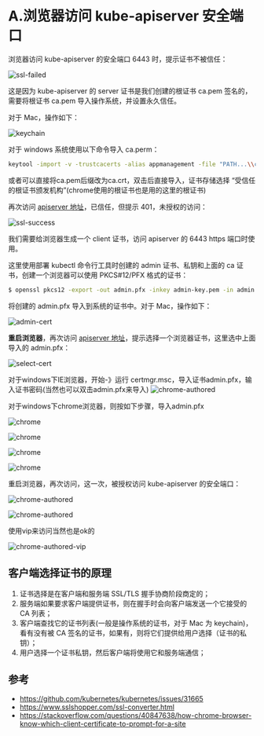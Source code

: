 # A.浏览器访问 kube-apiserver 安全端口

浏览器访问 kube-apiserver 的安全端口 6443 时，提示证书不被信任：

![ssl-failed](images/ssl-failed.png)

这是因为 kube-apiserver 的 server 证书是我们创建的根证书 ca.pem 签名的，需要将根证书 ca.pem 导入操作系统，并设置永久信任。

对于 Mac，操作如下：

![keychain](images/keychain.png)

对于 windows 系统使用以下命令导入 ca.perm：

``` bash
keytool -import -v -trustcacerts -alias appmanagement -file "PATH...\\ca.pem" -storepass password -keystore cacerts
```

或者可以直接将ca.pem后缀改为ca.crt，双击后直接导入，证书存储选择 “受信任的根证书颁发机构”(chrome使用的根证书也是用的这里的根证书)

再次访问 [apiserver 地址](https://172.27.137.240:6443/)，已信任，但提示 401，未授权的访问：

![ssl-success](images/ssl-success.png)

我们需要给浏览器生成一个 client 证书，访问 apiserver 的 6443 https 端口时使用。

这里使用部署 kubectl 命令行工具时创建的 admin 证书、私钥和上面的 ca 证书，创建一个浏览器可以使用 PKCS#12/PFX 格式的证书：

``` bash
$ openssl pkcs12 -export -out admin.pfx -inkey admin-key.pem -in admin.pem -certfile ca.pem
```

将创建的 admin.pfx 导入到系统的证书中。对于 Mac，操作如下：

![admin-cert](images/admin-cert.png)

**重启浏览器**，再次访问 [apiserver 地址](https://172.27.137.240:6443/)，提示选择一个浏览器证书，这里选中上面导入的 admin.pfx：

![select-cert](images/select-cert.png)

对于windows下IE浏览器，开始-》运行 certmgr.msc，导入证书admin.pfx，输入证书密码(当然也可以双击admin.pfx来导入)
![chrome-authored](images/windows-certmgr.png)

对于windows下chrome浏览器，则按如下步骤，导入admin.pfx

![chrome](images/chrome-certmgr2.png)

![chrome](images/chrome-certmgr3.png)

![chrome](images/chrome-certmgr4.png)

![chrome](images/chrome-certmgr5.png)

重启浏览器，再次访问，这一次，被授权访问 kube-apiserver 的安全端口：


![chrome-authored](images/chrome-select-cert.png)


![chrome-authored](images/chrome-authored.png)

使用vip来访问当然也是ok的

![chrome-authored-vip](images/chrome-autored-vip.png)

## 客户端选择证书的原理

1. 证书选择是在客户端和服务端 SSL/TLS 握手协商阶段商定的；
1. 服务端如果要求客户端提供证书，则在握手时会向客户端发送一个它接受的 CA 列表；
1. 客户端查找它的证书列表(一般是操作系统的证书，对于 Mac 为 keychain)，看有没有被 CA 签名的证书，如果有，则将它们提供给用户选择（证书的私钥）；
1. 用户选择一个证书私钥，然后客户端将使用它和服务端通信；


## 参考
+ https://github.com/kubernetes/kubernetes/issues/31665
+ https://www.sslshopper.com/ssl-converter.html
+ https://stackoverflow.com/questions/40847638/how-chrome-browser-know-which-client-certificate-to-prompt-for-a-site
